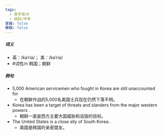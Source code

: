 ```yaml
---
tags:
  - 首字母/K
  - 级别/中考
掌握: false
模糊: false
---
```

##### 词义
- 英：/kəˈriə/； 美：/kəˈriə/
- #词性/n  韩国；朝鲜
##### 例句
- 5,000 American servicemen who fought in Korea are still unaccounted for
	- 在朝鲜作战的5,000名美国士兵现在仍然下落不明。
- Korea has been a target of threats and slanders from the major western powers .
	- 朝鲜一直是西方主要大国威胁和诋毁的目标。
- The United States is a close ally of South Korea .
	- 美国是韩国的亲密盟友。

